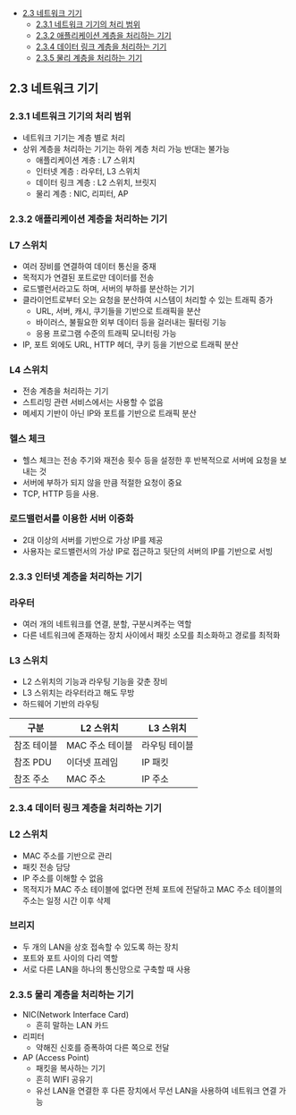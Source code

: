   - [2.3 네트워크 기기](#21-네트워크의-기초)
    - [2.3.1 네트워크 기기의 처리 범위](#231-네트워크-기기의-처리-범위)
    - [2.3.2 애플리케이션 계층을 처리하는 기기](#232-애플리케이션-계층을-처리하는-기기)
    - [2.3.4 데이터 링크 계층을 처리하는 기기](#234-데이터-링크-계층을-처리하는-기기)
    - [2.3.5 물리 계층을 처리하는 기기](#235-물리-계층을-처리하는-기기)

## 2.3 네트워크 기기

### 2.3.1 네트워크 기기의 처리 범위

- 네트워크 기기는 계층 별로 처리
- 상위 계층을 처리하는 기기는 하위 계층 처리 가능 반대는 불가능
    - 애플리케이션 계층 : L7 스위치
    - 인터넷 계층 : 라우터, L3 스위치
    - 데이터 링크 계층 : L2 스위치, 브릿지
    - 물리 계층 : NIC, 리피터, AP

### 2.3.2 애플리케이션 계층을 처리하는 기기

### L7 스위치

- 여러 장비를 연결하여 데이터 통신을 중재
- 목적지가 연결된 포트로만 데이터를 전송
- 로드밸런서라고도 하며, 서버의 부하를 분산하는 기기
- 클라이언트로부터 오는 요청을 분산하여 시스템이 처리할 수 있는 트래픽 증가
    - URL, 서버, 캐시, 쿠기들을 기반으로 트래픽을 분산
    - 바이러스, 불필요한 외부 데이터 등을 걸러내는 필터링 기능
    - 응용 프로그램 수준의 트래픽 모니터링 가능
- IP, 포트 외에도 URL, HTTP 헤더, 쿠키 등을 기반으로 트래픽 분산

### L4 스위치

- 전송 계층을 처리하는 기기
- 스트리밍 관련 서비스에서는 사용할 수 없음
- 메세지 기반이 아닌 IP와 포트를 기반으로 트래픽 분산

### 헬스 체크

- 헬스 체크는 전송 주기와 재전송 횟수 등을 설정한 후 반복적으로 서버에 요청을 보내는 것
- 서버에 부하가 되지 않을 만큼 적절한 요청이 중요
- TCP, HTTP 등을 사용.

### 로드밸런서를 이용한 서버 이중화

- 2대 이상의 서버를 기반으로 가상 IP를 제공
- 사용자는 로드밸런서의 가상 IP로 접근하고 뒷단의 서버의 IP를 기반으로 서빙

### 2.3.3 인터넷 계층을 처리하는 기기

### 라우터

- 여러 개의 네트워크를 연결, 분할, 구분시켜주는 역할
- 다른 네트워크에 존재하는 장치 사이에서 패킷 소모를 최소화하고 경로를 최적화

### L3 스위치

- L2 스위치의 기능과 라우팅 기능을 갖춘 장비
- L3 스위치는 라우터라고 해도 무방
- 하드웨어 기반의 라우팅

| 구분 | L2 스위치 | L3 스위치 |
| --- | --- | --- |
| 참조 테이블 | MAC 주소 테이블 | 라우팅 테이블 |
| 참조 PDU | 이더넷 프레임 | IP 패킷 |
| 참조 주소 | MAC 주소 | IP 주소 |

### 2.3.4 데이터 링크 계층을 처리하는 기기

### L2 스위치

- MAC 주소를 기반으로 관리
- 패킷 전송 담당
- IP 주소를 이해할 수 없음
- 목적지가 MAC 주소 테이블에 없다면 전체 포트에 전달하고 MAC 주소 테이블의 주소는 일정 시간 이후 삭제

### 브리지

- 두 개의 LAN을 상호 접속할 수 있도록 하는 장치
- 포트와 포트 사이의 다리 역할
- 서로 다른 LAN을 하나의 통신망으로 구축할 때 사용

### 2.3.5 물리 계층을 처리하는 기기

- NIC(Network Interface Card)
    - 흔히 말하는 LAN 카드
- 리피터
    - 약해진 신호를 증폭하여 다른 쪽으로 전달
- AP (Access Point)
    - 패킷을 복사하는 기기
    - 흔히 WIFI 공유기
    - 유선 LAN을 연결한 후 다른 장치에서 무선 LAN을 사용하여 네트워크 연결 가능